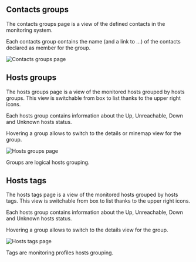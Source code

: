 ## Contacts groups
The contacts groups page is a view of the defined contacts in the monitoring system.

Each contacts group contains the name (and a link to ...) of the contacts declared as member for the group.

![Contacts groups page](Capture03.JPG "Contacts groups")


## Hosts groups
The hosts groups page is a view of the monitored hosts grouped by hosts groups. This view is switchable from box to list thanks to the upper right icons.

Each hosts group contains information about the Up, Unreachable, Down and Unknown hosts status.

Hovering a group allows to switch to the details or minemap view for the group.

![Hosts groups page](https://github.com/shinken-monitoring/mod-webui/blob/bs3/doc/user/Capture03.JPG "Hosts groups")

Groups are logical hosts grouping.


## Hosts tags
The hosts tags page is a view of the monitored hosts grouped by hosts tags. This view is switchable from box to list thanks to the upper right icons.

Each hosts group contains information about the Up, Unreachable, Down and Unknown hosts status.

Hovering a group allows to switch to the details view for the group.

![Hosts tags page](https://github.com/shinken-monitoring/mod-webui/blob/bs3/doc/user/Capture04.JPG "Hosts tags")

Tags are monitoring profiles hosts grouping.


